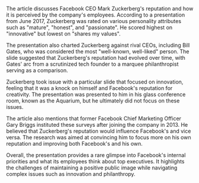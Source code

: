 The article discusses Facebook CEO Mark Zuckerberg's reputation and how it is perceived by the company's employees. According to a presentation from June 2017, Zuckerberg was rated on various personality attributes such as "mature", "honest", and "passionate". He scored highest on "innovative" but lowest on "shares my values".

The presentation also charted Zuckerberg against rival CEOs, including Bill Gates, who was considered the most "well-known, well-liked" person. The slide suggested that Zuckerberg's reputation had evolved over time, with Gates' arc from a scrutinized tech founder to a marquee philanthropist serving as a comparison.

Zuckerberg took issue with a particular slide that focused on innovation, feeling that it was a knock on himself and Facebook's reputation for creativity. The presentation was presented to him in his glass conference room, known as the Aquarium, but he ultimately did not focus on these issues.

The article also mentions that former Facebook Chief Marketing Officer Gary Briggs instituted these surveys after joining the company in 2013. He believed that Zuckerberg's reputation would influence Facebook's and vice versa. The research was aimed at convincing him to focus more on his own reputation and improving both Facebook's and his own.

Overall, the presentation provides a rare glimpse into Facebook's internal priorities and what its employees think about top executives. It highlights the challenges of maintaining a positive public image while navigating complex issues such as innovation and philanthropy.